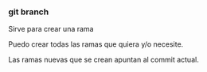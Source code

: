### git branch

Sirve para crear una rama

Puedo crear todas las ramas que quiera y/o necesite.

Las ramas nuevas que se crean apuntan al commit actual.